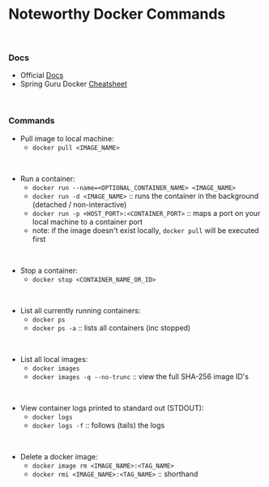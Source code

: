 # Noteworthy Docker Commands

<br>

### Docs
* Official [Docs](https://docs.docker.com/)
* Spring Guru Docker [Cheatsheet](
https://springframework.guru/docker-cheat-sheet-for-spring-devlopers/)

<br>

### Commands
* Pull image to local machine:
    * `docker pull <IMAGE_NAME>`

<br>

* Run a container:
    * `docker run --name=<OPTIONAL_CONTAINER_NAME> <IMAGE_NAME>`
    * `docker run -d <IMAGE_NAME>` :: runs the container in the background (detached / non-interactive)
    * `docker run -p <HOST_PORT>:<CONTAINER_PORT>` :: maps a port on your local machine to a container port
    * note: if the image doesn't exist locally, `docker pull` will be executed first

<br>

* Stop a container:
    * `docker stop <CONTAINER_NAME_OR_ID>`

<br>

* List all currently running containers:
    * `docker ps`
    * `docker ps -a` :: lists all containers (inc stopped)

<br>

* List all local images:
    * `docker images`
    * `docker images -q --no-trunc` :: view the full SHA-256 image ID's

<br>

* View container logs printed to standard out (STDOUT):
    * `docker logs`
    * `docker logs -f` :: follows (tails) the logs

<br>

* Delete a docker image:
    * `docker image rm <IMAGE_NAME>:<TAG_NAME>`
    * `docker rmi <IMAGE_NAME>:<TAG_NAME>` :: shorthand
